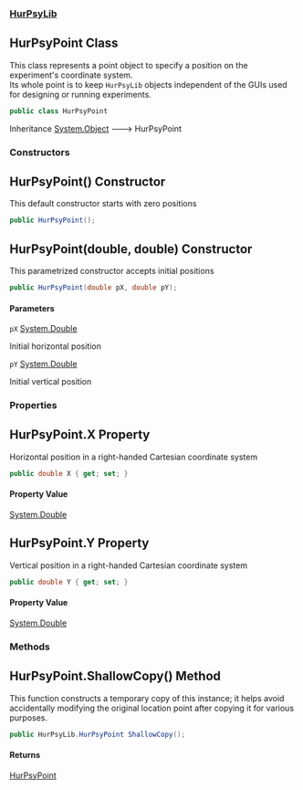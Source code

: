 ### [HurPsyLib](HurPsyLib.md 'HurPsyLib')

## HurPsyPoint Class

This class represents a point object to specify a position on the experiment's coordinate system.  
Its whole point is to keep `HurPsyLib` objects independent of the GUIs used for designing or running experiments.

```csharp
public class HurPsyPoint
```

Inheritance [System.Object](https://docs.microsoft.com/en-us/dotnet/api/System.Object 'System.Object') &#129106; HurPsyPoint
### Constructors

<a name='HurPsyLib.HurPsyPoint.HurPsyPoint()'></a>

## HurPsyPoint() Constructor

This default constructor starts with zero positions

```csharp
public HurPsyPoint();
```

<a name='HurPsyLib.HurPsyPoint.HurPsyPoint(double,double)'></a>

## HurPsyPoint(double, double) Constructor

This parametrized constructor accepts initial positions

```csharp
public HurPsyPoint(double pX, double pY);
```
#### Parameters

<a name='HurPsyLib.HurPsyPoint.HurPsyPoint(double,double).pX'></a>

`pX` [System.Double](https://docs.microsoft.com/en-us/dotnet/api/System.Double 'System.Double')

Initial horizontal position

<a name='HurPsyLib.HurPsyPoint.HurPsyPoint(double,double).pY'></a>

`pY` [System.Double](https://docs.microsoft.com/en-us/dotnet/api/System.Double 'System.Double')

Initial vertical position
### Properties

<a name='HurPsyLib.HurPsyPoint.X'></a>

## HurPsyPoint.X Property

Horizontal position in a right-handed Cartesian coordinate system

```csharp
public double X { get; set; }
```

#### Property Value
[System.Double](https://docs.microsoft.com/en-us/dotnet/api/System.Double 'System.Double')

<a name='HurPsyLib.HurPsyPoint.Y'></a>

## HurPsyPoint.Y Property

Vertical position in a right-handed Cartesian coordinate system

```csharp
public double Y { get; set; }
```

#### Property Value
[System.Double](https://docs.microsoft.com/en-us/dotnet/api/System.Double 'System.Double')
### Methods

<a name='HurPsyLib.HurPsyPoint.ShallowCopy()'></a>

## HurPsyPoint.ShallowCopy() Method

This function constructs a temporary copy of this instance; it helps avoid accidentally modifying the original location point after copying it for various purposes.

```csharp
public HurPsyLib.HurPsyPoint ShallowCopy();
```

#### Returns
[HurPsyPoint](HurPsyLib.HurPsyPoint.md 'HurPsyLib.HurPsyPoint')